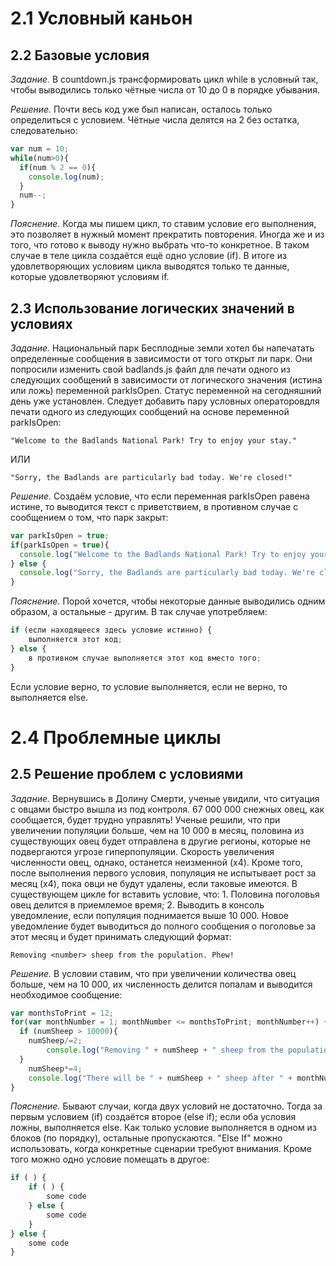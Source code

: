 # 2.1 Условный каньон

## 2.2 Базовые условия

_Задание._
В countdown.js трансформировать цикл while в условный так, чтобы выводились только чётные числа от 10 до 0 в порядке убывания. 

_Решение._
Почти весь код уже был написан, осталось только определиться с условием. Чётные числа делятся на 2 без остатка, следовательно:
```javascript
var num = 10;
while(num>0){
  if(num % 2 == 0){
    console.log(num);
  }
  num--;
}
```

_Пояснение._
Когда мы пишем цикл, то ставим условие его выполнения, это позволяет в нужный момент прекратить повторения. Иногда же и из того, что готово к выводу нужно выбрать что-то конкретное. В таком случае в теле цикла создаётся ещё одно условие (if). В итоге из удовлетворяющих условиям цикла выводятся только те данные, которые удовлетворяют условиям if.

## 2.3 Использование логических значений в условиях

_Задание._
Национальный парк Бесплодные земли хотел бы напечатать определенные сообщения в зависимости от того открыт ли парк. Они попросили изменить свой badlands.js файл для печати одного из следующих сообщений в зависимости от логического значения (истина или ложь) переменной parkIsOpen. Статус переменной на сегодняшний день уже установлен. Следует добавить пару условных операторовдля печати одного из следующих сообщений на основе переменной parkIsOpen:
```
"Welcome to the Badlands National Park! Try to enjoy your stay."
```
ИЛИ
```
"Sorry, the Badlands are particularly bad today. We're closed!"
```

_Решение._
Создаём условие, что если переменная parkIsOpen равена истине, то выводится текст с приветствием, в противном случае с сообщением о том, что парк закрыт:
```javascript
var parkIsOpen = true;
if(parkIsOpen = true){
  console.log("Welcome to the Badlands National Park! Try to enjoy your stay.");
} else {
  console.log("Sorry, the Badlands are particularly bad today. We're closed!");
}
```

_Пояснение._
Порой хочется, чтобы некоторые данные выводились одним образом, а остальные - другим. В так случае употребляем:
```javascript
if (если находящееся здесь условие истинно) {	
 	выполняется этот код;
} else {
	в противном случае выполняется этот код вместо того;
}
```
Если условие верно, то условие выполняется, если не верно, то выполняется else.

# 2.4 Проблемные циклы

## 2.5 Решение проблем с условиями

_Задание._
Вернувшись в Долину Смерти, ученые увидили, что ситуация с овцами быстро вышла из под контроля. 67 000 000 снежных овец, как сообщается, будет трудно управлять! 
Ученые решили, что при увеличении популяции больше, чем на 10 000 в месяц, половина из существующих овец будет отправлена в другие регионы, которые не подвергаются угрозе гиперпопуляции. Скорость увеличения численности овец, однако, останется неизменной (x4). Кроме того, после выполнения первого условия, популяция не испытывает рост за месяц (x4), пока овци не будут удалены, если таковые имеются. 
В существующем цикле for вставить условие, что: 1. Половина поголовья овец делится в приемлемое время; 2. Выводить в консоль уведомление, если популяция поднимается выше 10 000. 
Новое уведомление будет выводиться до полного сообщения о поголовье за этот месяц и будет принимать следующий формат:
```
Removing <number> sheep from the population. Phew!
```

_Решение._
В условии ставим, что при увеличении количества овец больше, чем на 10 000, их численность делится попалам и выводится необходимое сообщение:
```javascript
var monthsToPrint = 12;
for(var monthNumber = 1; monthNumber <= monthsToPrint; monthNumber++) {
  if (numSheep > 10000){
    numSheep/=2;
		console.log("Removing " + numSheep + " sheep from the population. Phew!");
  }
    numSheep*=4;
  	console.log("There will be " + numSheep + " sheep after " + monthNumber + " month(s)!");
}
```

_Пояснение._
Бывают случаи, когда двух условий не достаточно. Тогда за первым условием (if) создаётся второе (else if); если оба условия ложны, выполняется else. Как только условие выполняется в одном из блоков (по порядку), остальные пропускаются. "Else If" можно использовать, когда конкретные сценарии требуют внимания. Кроме того можно одно условие помещать в другое:
```javascript
if ( ) {
	if ( ) {
		some code
	} else { 
		some code
	}
} else {
	some code
}
```
